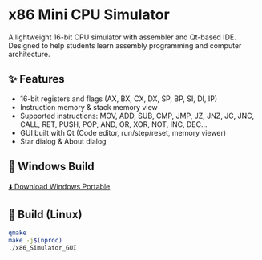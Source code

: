 # x86 Mini CPU Simulator

A lightweight 16-bit CPU simulator with assembler and Qt-based IDE.  
Designed to help students learn assembly programming and computer architecture.

## ✨ Features
- 16-bit registers and flags (AX, BX, CX, DX, SP, BP, SI, DI, IP)
- Instruction memory & stack memory view
- Supported instructions: MOV, ADD, SUB, CMP, JMP, JZ, JNZ, JC, JNC, CALL, RET, PUSH, POP, AND, OR, XOR, NOT, INC, DEC...
- GUI built with Qt (Code editor, run/step/reset, memory viewer)
- Star dialog & About dialog

## 🚀 Windows Build
[⬇️ Download Windows Portable](https://github.com/B1gF1sh/x86-MINI_SIM/releases/download/v1.0.0/x86_MINI_SIM.zip)


## 🚀 Build (Linux)
```bash
qmake
make -j$(nproc)
./x86_Simulator_GUI

